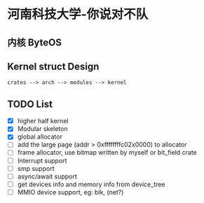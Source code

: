 # 河南科技大学-你说对不队

## 内核 ByteOS

## Kernel struct Design

```plain
crates --> arch --> modules --> kernel
```

## TODO List
- [x] higher half kernel
- [x] Modular skeleton
- [x] global allocator
- [ ] add the large page (addr > 0xffffffffc02x0000) to allocator
- [ ] frame allocator, use bitmap written by myself or bit_field crate
- [ ] Interrupt support
- [ ] smp support
- [ ] async/await support
- [ ] get devices info and memory info from device_tree
- [ ] MMIO device support, eg: blk, (net?)

